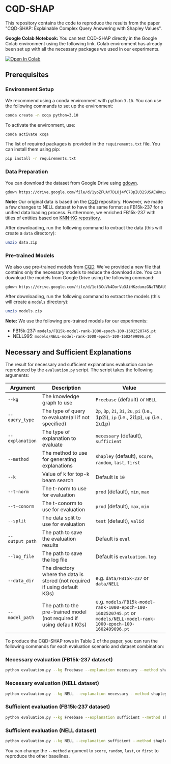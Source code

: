 # CQD-SHAP

This repository contains the code to reproduce the results from the paper "CQD-SHAP: Explainable Complex Query Answering with Shapley Values".

**Google Colab Notebook:** You can test CQD-SHAP directly in the Google Colab environment using the following link. Colab environment has already been set up with all the necessary packages we used in our experiments.

[![Open In Colab](https://colab.research.google.com/assets/colab-badge.svg)](https://colab.research.google.com/github/anonymscientist/CQD-SHAP/blob/main/example_usage.ipynb)

## Prerequisites

### Environment Setup

We recommend using a conda environment with python `3.10`. You can use the following commands to set up the environment:

```bash
conda create -n xcqa python=3.10
```

To activate the environment, use:

```bash
conda activate xcqa
```

The list of required packages is provided in the `requirements.txt` file. You can install them using pip:

```bash
pip install -r requirements.txt
```

### Data Preparation

You can download the dataset from Google Drive using [gdown](https://github.com/wkentaro/gdown).

```bash
gdown https://drive.google.com/file/d/1yoZFUAY7DLOj4fC78pIU32SUSAEWRmLw
```

**Note:** Our original data is based on the [CQD](https://github.com/uclnlp/cqd/) repository. However, we made a few changes to NELL dataset to have the same format as FB15k-237 for a unified data loading process. Furthermore, we enriched FB15k-237 with titles of entities based on [KNN-KG repository](https://github.com/zjunlp/KNN-KG/tree/main/dataset/FB15k-237).


After downloading, run the following command to extract the data (this will create a `data` directory):

```bash
unzip data.zip
```

### Pre-trained Models

We also use pre-trained models from [CQD](https://github.com/uclnlp/cqd/). We've provided a new file that contains only the necessary models to reduce the download size. You can download the models from Google Drive using the following command:

```bash
gdown https://drive.google.com/file/d/1ot3CuVk4DorVu3JiHKzdumzGNaTREAU3
```

After downloading, run the following command to extract the models (this will create a `models` directory):

```bash
unzip models.zip
```

**Note:** We use the following pre-trained models for our experiments:
- FB15k-237: `models/FB15k-model-rank-1000-epoch-100-1602520745.pt`
- NELL995: `models/NELL-model-rank-1000-epoch-100-1602499096.pt`

## Necessary and Sufficient Explanations

The result for necessary and sufficient explanations evaluation can be reproduced by the `evaluation.py` script. The script takes the following arguments:

| Argument | Description | Value |
|----------|-------------|-------|
| `--kg` | The knowledge graph to use | `Freebase` (default) or `NELL` |
| `--query_type` | The type of query to evaluate(all if not specified) | `2p`, `3p`, `2i`, `3i`, `2u`, `pi` (i.e., 1p2i), `ip` (i.e., 2i1p), `up` (i.e., 2u1p) |
| `--explanation` | The type of explanation to evaluate | `necessary` (default), `sufficient` |
| `--method` | The method to use for generating explanations | `shapley` (default), `score`, `random`, `last`, `first` |
| `--k` | Value of k for top-k beam search | Default is `10` |
| `--t-norm` | The t-norm to use for evaluation | `prod` (default), `min`, `max` |
| `--t-conorm` | The t-conorm to use for evaluation | `prod` (default), `max`, `min` |
| `--split` | The data split to use for evaluation | `test` (default), `valid` |
| `--output_path` | The path to save the evaluation results | Default is `eval` |
| `--log_file` | The path to save the log file | Default is `evaluation.log` |
| `--data_dir` | The directory where the data is stored (not required if using default KGs) | e.g. `data/FB15k-237` or `data/NELL` |
| `--model_path` | The path to the pre-trained model (not required if using default KGs) | e.g. `models/FB15k-model-rank-1000-epoch-100-1602520745.pt` or `models/NELL-model-rank-1000-epoch-100-1602499096.pt` |

To produce the CQD-SHAP rows in Table 2 of the paper, you can run the following commands for each evaluation scenario and dataset combination:

### Necessary evaluation (FB15k-237 dataset)
```bash
python evaluation.py --kg Freebase --explanation necessary --method shapley
```

### Necessary evaluation (NELL dataset)
```bash
python evaluation.py --kg NELL --explanation necessary --method shapley
```

### Sufficient evaluation (FB15k-237 dataset)
```bash
python evaluation.py --kg Freebase --explanation sufficient --method shapley
```

### Sufficient evaluation (NELL dataset)
```bash
python evaluation.py --kg NELL --explanation sufficient --method shapley
```

You can change the `--method` argument to `score`, `random`, `last`, or `first` to reproduce the other baselines.